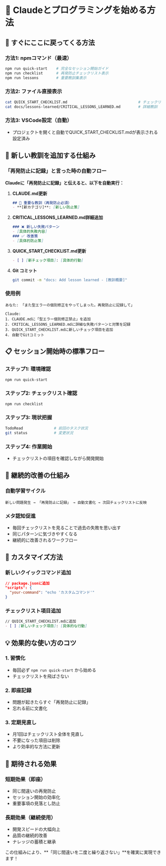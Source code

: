 # 🚀 Claudeとプログラミングを始める方法

## 📍 すぐにここに戻ってくる方法

### 方法1: npmコマンド（最速）
```bash
npm run quick-start    # 完全なセッション開始ガイド
npm run checklist      # 再発防止チェックリスト表示
npm run lessons        # 重要教訓集表示
```

### 方法2: ファイル直接表示
```bash
cat QUICK_START_CHECKLIST.md                                # チェックリスト
cat docs/lessons-learned/CRITICAL_LESSONS_LEARNED.md        # 詳細教訓
```

### 方法3: VSCode設定（自動）
- プロジェクトを開くと自動でQUICK_START_CHECKLIST.mdが表示される設定済み

## 🔄 新しい教訓を追加する仕組み

### 「再発防止に記録」と言った時の自動フロー

**Claudeに「再発防止に記録」と伝えると、以下を自動実行：**

1. **CLAUDE.md更新**
   ```markdown
   ## 🚨 重要な教訓（再発防止必須）
   - **[新カテゴリ]**: [新しい防止策]
   ```

2. **CRITICAL_LESSONS_LEARNED.md詳細追加**
   ```markdown
   ### ❌ 新しい失敗パターン
   - [具体的失敗内容]
   ### ✅ 改善策
   - [具体的防止策]
   ```

3. **QUICK_START_CHECKLIST.md更新**
   ```markdown
   - [ ] [新チェック項目]: [具体的行動]
   ```

4. **Git コミット**
   ```bash
   git commit -m "docs: Add lesson learned - [教訓概要]"
   ```

### 使用例
```
あなた: 「また型エラーの個別修正をやってしまった。再発防止に記録して」

Claude: 
1. CLAUDE.mdに「型エラー個別修正禁止」を追加
2. CRITICAL_LESSONS_LEARNED.mdに詳細な失敗パターンと対策を記録
3. QUICK_START_CHECKLIST.mdに新しいチェック項目を追加
4. 自動でGitコミット
```

## 📋 セッション開始時の標準フロー

### ステップ1: 環境確認
```bash
npm run quick-start
```

### ステップ2: チェックリスト確認
```bash
npm run checklist
```

### ステップ3: 現状把握
```bash
TodoRead              # 前回のタスク状況
git status            # 変更状況
```

### ステップ4: 作業開始
- チェックリストの項目を確認しながら開発開始

## 🎯 継続的改善の仕組み

### 自動学習サイクル
```
新しい問題発生 → 「再発防止に記録」 → 自動文書化 → 次回チェックリストに反映
```

### メタ認知促進
- 毎回チェックリストを見ることで過去の失敗を思い出す
- 同じパターンに気づきやすくなる
- 継続的に改善されるワークフロー

## 🔧 カスタマイズ方法

### 新しいクイックコマンド追加
```json
// package.jsonに追加
"scripts": {
  "your-command": "echo 'カスタムコマンド'"
}
```

### チェックリスト項目追加
```markdown
// QUICK_START_CHECKLIST.mdに追加
- [ ] [新しいチェック項目]: [具体的な行動]
```

## 💡 効果的な使い方のコツ

### 1. 習慣化
- 毎回必ず `npm run quick-start` から始める
- チェックリストを飛ばさない

### 2. 即座記録
- 問題が起きたらすぐ「再発防止に記録」
- 忘れる前に文書化

### 3. 定期見直し
- 月1回はチェックリスト全体を見直し
- 不要になった項目は削除
- より効率的な方法に更新

## 🎉 期待される効果

### 短期効果（即座）
- 同じ間違いの再発防止
- セッション開始の効率化
- 重要事項の見落とし防止

### 長期効果（継続使用）
- 開発スピードの大幅向上
- 品質の継続的改善
- ナレッジの蓄積と継承

この仕組みにより、**「同じ間違いを二度と繰り返さない」**を確実に実現できます！